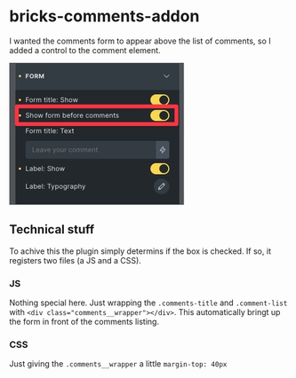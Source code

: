# bricks-comments-addon

I wanted the comments form to appear above the list of comments, so I added a control to the comment element.

![image](assets/screenshot-bricks-editor.jpg)

## Technical stuff

To achive this the plugin simply determins if the box is checked. If so, it registers two files (a JS and a CSS).

### JS

Nothing special here. Just wrapping the `.comments-title` and `.comment-list` with `<div
class="comments__wrapper"></div>`. This automatically bringt up the form in front of the comments listing.

### CSS

Just giving the `.comments__wrapper` a little `margin-top: 40px`